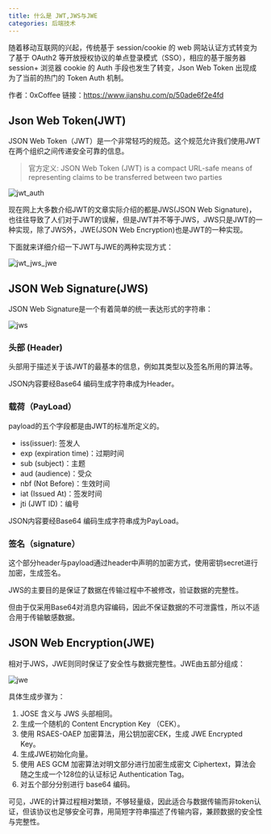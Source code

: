 ```yaml
---
title: 什么是 JWT,JWS与JWE
categories: 后端技术
---
```


随着移动互联网的兴起，传统基于 session/cookie 的 web 网站认证方式转变为了基于 OAuth2 等开放授权协议的单点登录模式（SSO），相应的基于服务器 session+ 浏览器 cookie 的 Auth 手段也发生了转变，Json Web Token 出现成为了当前的热门的 Token Auth 机制。

作者：0xCoffee
链接：https://www.jianshu.com/p/50ade6f2e4fd

<!-- more -->

## Json Web Token(JWT)

JSON Web Token（JWT）是一个非常轻巧的规范。这个规范允许我们使用JWT在两个组织之间传递安全可靠的信息。

> 官方定义: JSON Web Token (JWT) is a compact URL-safe means of representing claims to be transferred between two parties

![jwt_auth](/img/what_jwt/jwt_auth.webp)

现在网上大多数介绍JWT的文章实际介绍的都是JWS(JSON Web Signature)，也往往导致了人们对于JWT的误解，但是JWT并不等于JWS，JWS只是JWT的一种实现，除了JWS外，JWE(JSON Web Encryption)也是JWT的一种实现。

下面就来详细介绍一下JWT与JWE的两种实现方式：

![jwt_jws_jwe](/img/what_jwt/jwt_jws_jwe.webp)

## JSON Web Signature(JWS)

JSON Web Signature是一个有着简单的统一表达形式的字符串：

![jws](/img/what_jwt/jws.webp)

### 头部 (Header)

头部用于描述关于该JWT的最基本的信息，例如其类型以及签名所用的算法等。

JSON内容要经Base64 编码生成字符串成为Header。

### 载荷（PayLoad）

payload的五个字段都是由JWT的标准所定义的。

- iss(issuer): 签发人
- exp (expiration time)：过期时间
- sub (subject)：主题
- aud (audience)：受众
- nbf (Not Before)：生效时间
- iat (Issued At)：签发时间
- jti (JWT ID)：编号

JSON内容要经Base64 编码生成字符串成为PayLoad。

### 签名（signature）

这个部分header与payload通过header中声明的加密方式，使用密钥secret进行加密，生成签名。

JWS的主要目的是保证了数据在传输过程中不被修改，验证数据的完整性。

但由于仅采用Base64对消息内容编码，因此不保证数据的不可泄露性，所以不适合用于传输敏感数据。

## JSON Web Encryption(JWE)

相对于JWS，JWE则同时保证了安全性与数据完整性。JWE由五部分组成：

![jwe](/img/what_jwt/jwe.webp)

具体生成步骤为：

1. JOSE 含义与 JWS 头部相同。
2. 生成一个随机的 Content Encryption Key （CEK）。
3. 使用 RSAES-OAEP 加密算法，用公钥加密CEK，生成 JWE Encrypted Key。
4. 生成JWE初始化向量。
5. 使用 AES GCM 加密算法对明文部分进行加密生成密文 Ciphertext，算法会随之生成一个128位的认证标记 Authentication Tag。
6. 对五个部分分别进行 base64 编码。

可见，JWE的计算过程相对繁琐，不够轻量级，因此适合与数据传输而非token认证，但该协议也足够安全可靠，用简短字符串描述了传输内容，兼顾数据的安全性与完整性。
